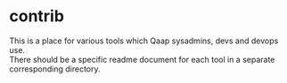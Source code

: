 # contrib
This is a place for various tools which Qaap sysadmins, devs and devops use.  
There should be a specific readme document for each tool in a separate corresponding directory.
